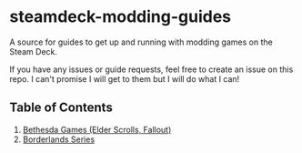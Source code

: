 # steamdeck-modding-guides

A source for guides to get up and running with modding games on the Steam Deck.

If you have any issues or guide requests, feel free to create an issue on this repo. I can't promise I will get to them but I will do what I can!

## Table of Contents

1. [Bethesda Games (Elder Scrolls, Fallout)](guides/bethesda/bethesda.md)
2. [Borderlands Series](guides/borderlands/borderlands.md)
